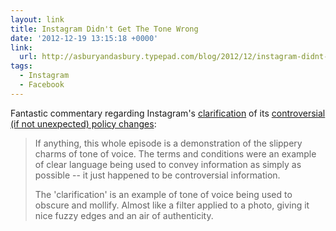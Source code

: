 ```yaml
---
layout: link
title: Instagram Didn't Get The Tone Wrong
date: '2012-12-19 13:15:18 +0000'
link:
  url: http://asburyandasbury.typepad.com/blog/2012/12/instagram-didnt-get-the-tone-wrong.html
tags:
  - Instagram
  - Facebook
---
```

Fantastic commentary regarding Instagram's [clarification][1] of its [controversial (if not unexpected) policy changes][2]:

> If anything, this whole episode is a demonstration of the slippery charms of tone of voice. The terms and conditions were an example of clear language being used to convey information as simply as possible -- it just happened to be controversial information.
> 
> The 'clarification' is an example of tone of voice being used to obscure and mollify. Almost like a filter applied to a photo, giving it nice fuzzy edges and an air of authenticity.

[1]: http://blog.instagram.com/post/38252135408/thank-you-and-were-listening
[2]: http://www.guardian.co.uk/technology/2012/dec/18/facebook-instagram-sell-uploaded-photos
